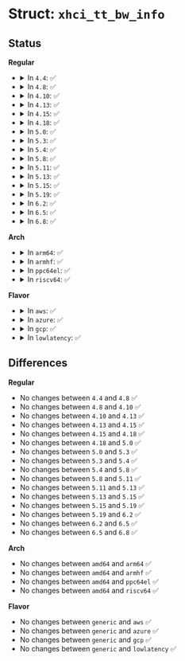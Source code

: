 # Struct: <code>xhci_tt_bw_info</code>

## Status
<b>Regular</b>
<ul>
<li>
<details>
<summary>In <code>4.4</code>: ✅</summary>

```c
struct xhci_tt_bw_info {
    struct list_head tt_list;
    int slot_id;
    int ttport;
    struct xhci_interval_bw_table bw_table;
    int active_eps;
};
```
</details>
</li>
<li>
<details>
<summary>In <code>4.8</code>: ✅</summary>

```c
struct xhci_tt_bw_info {
    struct list_head tt_list;
    int slot_id;
    int ttport;
    struct xhci_interval_bw_table bw_table;
    int active_eps;
};
```
</details>
</li>
<li>
<details>
<summary>In <code>4.10</code>: ✅</summary>

```c
struct xhci_tt_bw_info {
    struct list_head tt_list;
    int slot_id;
    int ttport;
    struct xhci_interval_bw_table bw_table;
    int active_eps;
};
```
</details>
</li>
<li>
<details>
<summary>In <code>4.13</code>: ✅</summary>

```c
struct xhci_tt_bw_info {
    struct list_head tt_list;
    int slot_id;
    int ttport;
    struct xhci_interval_bw_table bw_table;
    int active_eps;
};
```
</details>
</li>
<li>
<details>
<summary>In <code>4.15</code>: ✅</summary>

```c
struct xhci_tt_bw_info {
    struct list_head tt_list;
    int slot_id;
    int ttport;
    struct xhci_interval_bw_table bw_table;
    int active_eps;
};
```
</details>
</li>
<li>
<details>
<summary>In <code>4.18</code>: ✅</summary>

```c
struct xhci_tt_bw_info {
    struct list_head tt_list;
    int slot_id;
    int ttport;
    struct xhci_interval_bw_table bw_table;
    int active_eps;
};
```
</details>
</li>
<li>
<details>
<summary>In <code>5.0</code>: ✅</summary>

```c
struct xhci_tt_bw_info {
    struct list_head tt_list;
    int slot_id;
    int ttport;
    struct xhci_interval_bw_table bw_table;
    int active_eps;
};
```
</details>
</li>
<li>
<details>
<summary>In <code>5.3</code>: ✅</summary>

```c
struct xhci_tt_bw_info {
    struct list_head tt_list;
    int slot_id;
    int ttport;
    struct xhci_interval_bw_table bw_table;
    int active_eps;
};
```
</details>
</li>
<li>
<details>
<summary>In <code>5.4</code>: ✅</summary>

```c
struct xhci_tt_bw_info {
    struct list_head tt_list;
    int slot_id;
    int ttport;
    struct xhci_interval_bw_table bw_table;
    int active_eps;
};
```
</details>
</li>
<li>
<details>
<summary>In <code>5.8</code>: ✅</summary>

```c
struct xhci_tt_bw_info {
    struct list_head tt_list;
    int slot_id;
    int ttport;
    struct xhci_interval_bw_table bw_table;
    int active_eps;
};
```
</details>
</li>
<li>
<details>
<summary>In <code>5.11</code>: ✅</summary>

```c
struct xhci_tt_bw_info {
    struct list_head tt_list;
    int slot_id;
    int ttport;
    struct xhci_interval_bw_table bw_table;
    int active_eps;
};
```
</details>
</li>
<li>
<details>
<summary>In <code>5.13</code>: ✅</summary>

```c
struct xhci_tt_bw_info {
    struct list_head tt_list;
    int slot_id;
    int ttport;
    struct xhci_interval_bw_table bw_table;
    int active_eps;
};
```
</details>
</li>
<li>
<details>
<summary>In <code>5.15</code>: ✅</summary>

```c
struct xhci_tt_bw_info {
    struct list_head tt_list;
    int slot_id;
    int ttport;
    struct xhci_interval_bw_table bw_table;
    int active_eps;
};
```
</details>
</li>
<li>
<details>
<summary>In <code>5.19</code>: ✅</summary>

```c
struct xhci_tt_bw_info {
    struct list_head tt_list;
    int slot_id;
    int ttport;
    struct xhci_interval_bw_table bw_table;
    int active_eps;
};
```
</details>
</li>
<li>
<details>
<summary>In <code>6.2</code>: ✅</summary>

```c
struct xhci_tt_bw_info {
    struct list_head tt_list;
    int slot_id;
    int ttport;
    struct xhci_interval_bw_table bw_table;
    int active_eps;
};
```
</details>
</li>
<li>
<details>
<summary>In <code>6.5</code>: ✅</summary>

```c
struct xhci_tt_bw_info {
    struct list_head tt_list;
    int slot_id;
    int ttport;
    struct xhci_interval_bw_table bw_table;
    int active_eps;
};
```
</details>
</li>
<li>
<details>
<summary>In <code>6.8</code>: ✅</summary>

```c
struct xhci_tt_bw_info {
    struct list_head tt_list;
    int slot_id;
    int ttport;
    struct xhci_interval_bw_table bw_table;
    int active_eps;
};
```
</details>
</li>
</ul>
<b>Arch</b>
<ul>
<li>
<details>
<summary>In <code>arm64</code>: ✅</summary>

```c
struct xhci_tt_bw_info {
    struct list_head tt_list;
    int slot_id;
    int ttport;
    struct xhci_interval_bw_table bw_table;
    int active_eps;
};
```
</details>
</li>
<li>
<details>
<summary>In <code>armhf</code>: ✅</summary>

```c
struct xhci_tt_bw_info {
    struct list_head tt_list;
    int slot_id;
    int ttport;
    struct xhci_interval_bw_table bw_table;
    int active_eps;
};
```
</details>
</li>
<li>
<details>
<summary>In <code>ppc64el</code>: ✅</summary>

```c
struct xhci_tt_bw_info {
    struct list_head tt_list;
    int slot_id;
    int ttport;
    struct xhci_interval_bw_table bw_table;
    int active_eps;
};
```
</details>
</li>
<li>
<details>
<summary>In <code>riscv64</code>: ✅</summary>

```c
struct xhci_tt_bw_info {
    struct list_head tt_list;
    int slot_id;
    int ttport;
    struct xhci_interval_bw_table bw_table;
    int active_eps;
};
```
</details>
</li>
</ul>
<b>Flavor</b>
<ul>
<li>
<details>
<summary>In <code>aws</code>: ✅</summary>

```c
struct xhci_tt_bw_info {
    struct list_head tt_list;
    int slot_id;
    int ttport;
    struct xhci_interval_bw_table bw_table;
    int active_eps;
};
```
</details>
</li>
<li>
<details>
<summary>In <code>azure</code>: ✅</summary>

```c
struct xhci_tt_bw_info {
    struct list_head tt_list;
    int slot_id;
    int ttport;
    struct xhci_interval_bw_table bw_table;
    int active_eps;
};
```
</details>
</li>
<li>
<details>
<summary>In <code>gcp</code>: ✅</summary>

```c
struct xhci_tt_bw_info {
    struct list_head tt_list;
    int slot_id;
    int ttport;
    struct xhci_interval_bw_table bw_table;
    int active_eps;
};
```
</details>
</li>
<li>
<details>
<summary>In <code>lowlatency</code>: ✅</summary>

```c
struct xhci_tt_bw_info {
    struct list_head tt_list;
    int slot_id;
    int ttport;
    struct xhci_interval_bw_table bw_table;
    int active_eps;
};
```
</details>
</li>
</ul>

## Differences
<b>Regular</b>
<ul>
<li>
No changes between <code>4.4</code> and <code>4.8</code> ✅
</li>
<li>
No changes between <code>4.8</code> and <code>4.10</code> ✅
</li>
<li>
No changes between <code>4.10</code> and <code>4.13</code> ✅
</li>
<li>
No changes between <code>4.13</code> and <code>4.15</code> ✅
</li>
<li>
No changes between <code>4.15</code> and <code>4.18</code> ✅
</li>
<li>
No changes between <code>4.18</code> and <code>5.0</code> ✅
</li>
<li>
No changes between <code>5.0</code> and <code>5.3</code> ✅
</li>
<li>
No changes between <code>5.3</code> and <code>5.4</code> ✅
</li>
<li>
No changes between <code>5.4</code> and <code>5.8</code> ✅
</li>
<li>
No changes between <code>5.8</code> and <code>5.11</code> ✅
</li>
<li>
No changes between <code>5.11</code> and <code>5.13</code> ✅
</li>
<li>
No changes between <code>5.13</code> and <code>5.15</code> ✅
</li>
<li>
No changes between <code>5.15</code> and <code>5.19</code> ✅
</li>
<li>
No changes between <code>5.19</code> and <code>6.2</code> ✅
</li>
<li>
No changes between <code>6.2</code> and <code>6.5</code> ✅
</li>
<li>
No changes between <code>6.5</code> and <code>6.8</code> ✅
</li>
</ul>
<b>Arch</b>
<ul>
<li>
No changes between <code>amd64</code> and <code>arm64</code> ✅
</li>
<li>
No changes between <code>amd64</code> and <code>armhf</code> ✅
</li>
<li>
No changes between <code>amd64</code> and <code>ppc64el</code> ✅
</li>
<li>
No changes between <code>amd64</code> and <code>riscv64</code> ✅
</li>
</ul>
<b>Flavor</b>
<ul>
<li>
No changes between <code>generic</code> and <code>aws</code> ✅
</li>
<li>
No changes between <code>generic</code> and <code>azure</code> ✅
</li>
<li>
No changes between <code>generic</code> and <code>gcp</code> ✅
</li>
<li>
No changes between <code>generic</code> and <code>lowlatency</code> ✅
</li>
</ul>
